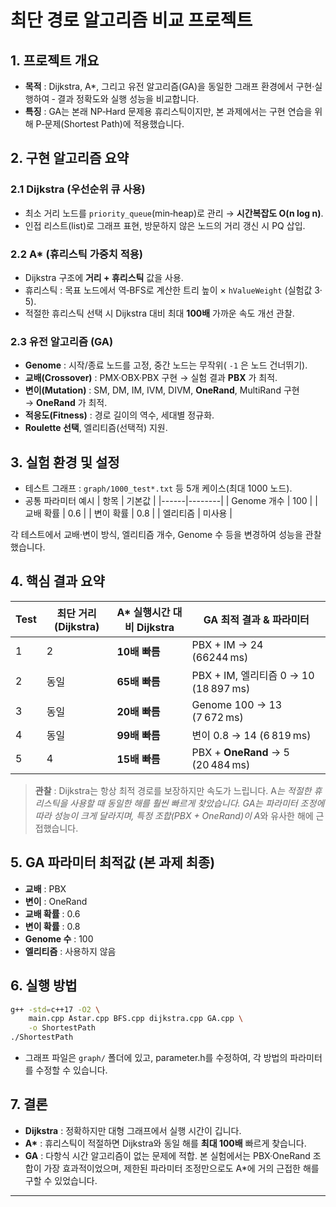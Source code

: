 # 최단 경로 알고리즘 비교 프로젝트

## 1. 프로젝트 개요
* **목적** : Dijkstra, A*, 그리고 유전 알고리즘(GA)을 동일한 그래프 환경에서 구현‧실행하여 ‑ 결과 정확도와 실행 성능을 비교합니다.
* **특징** : GA는 본래 NP‑Hard 문제용 휴리스틱이지만, 본 과제에서는 구현 연습을 위해 P‑문제(Shortest Path)에 적용했습니다.

## 2. 구현 알고리즘 요약
### 2.1 Dijkstra (우선순위 큐 사용)
* 최소 거리 노드를 `priority_queue`(min‑heap)로 관리 → **시간복잡도 O(n log n)**.
* 인접 리스트(list)로 그래프 표현, 방문하지 않은 노드의 거리 갱신 시 PQ 삽입.

### 2.2 A* (휴리스틱 가중치 적용)
* Dijkstra 구조에 **거리 + 휴리스틱** 값을 사용.
* 휴리스틱 : 목표 노드에서 역‑BFS로 계산한 트리 높이 × `hValueWeight` (실험값 3‧5).
* 적절한 휴리스틱 선택 시 Dijkstra 대비 최대 **100배** 가까운 속도 개선 관찰.

### 2.3 유전 알고리즘 (GA)
* **Genome** : 시작/종료 노드를 고정, 중간 노드는 무작위( `‑1` 은 노드 건너뛰기).
* **교배(Crossover)** : PMX·OBX·PBX 구현 → 실험 결과 **PBX** 가 최적.
* **변이(Mutation)** : SM, DM, IM, IVM, DIVM, **OneRand**, MultiRand 구현 → **OneRand** 가 최적.
* **적응도(Fitness)** : 경로 길이의 역수, 세대별 정규화.
* **Roulette 선택**, 엘리티즘(선택적) 지원.

## 3. 실험 환경 및 설정
* 테스트 그래프 : `graph/1000_test*.txt` 등 5개 케이스(최대 1000 노드).
* 공통 파라미터 예시
  | 항목 | 기본값 |
  |------|--------|
  | Genome 개수 | 100 |
  | 교배 확률 | 0.6 |
  | 변이 확률 | 0.8 |
  | 엘리티즘 | 미사용 |

각 테스트에서 교배·변이 방식, 엘리티즘 개수, Genome 수 등을 변경하여 성능을 관찰했습니다.

## 4. 핵심 결과 요약
| Test | 최단 거리 (Dijkstra) | A* 실행시간 대비 Dijkstra | GA 최적 결과 & 파라미터 |
|------|--------------------|---------------------------|-------------------------|
| 1 | 2 | **10배 빠름** | PBX + IM → 24 (66244 ms) |
| 2 | 동일 | **65배 빠름** | PBX + IM, 엘리티즘 0 → 10 (18 897 ms) |
| 3 | 동일 | **20배 빠름** | Genome 100 → 13 (7 672 ms) |
| 4 | 동일 | **99배 빠름** | 변이 0.8 → 14 (6 819 ms) |
| 5 | 4 | **15배 빠름** | PBX + **OneRand** → 5 (20 484 ms) |

> **관찰** : Dijkstra는 항상 최적 경로를 보장하지만 속도가 느립니다. A*는 적절한 휴리스틱을 사용할 때 동일한 해를 훨씬 빠르게 찾았습니다. GA는 파라미터 조정에 따라 성능이 크게 달라지며, 특정 조합(PBX + OneRand)이 A*와 유사한 해에 근접했습니다.

## 5. GA 파라미터 최적값 (본 과제 최종)
* **교배** : PBX
* **변이** : OneRand
* **교배 확률** : 0.6
* **변이 확률** : 0.8
* **Genome 수** : 100
* **엘리티즘** : 사용하지 않음

## 6. 실행 방법
```bash
g++ -std=c++17 -O2 \
    main.cpp Astar.cpp BFS.cpp dijkstra.cpp GA.cpp \
    -o ShortestPath
./ShortestPath
```
* 그래프 파일은 `graph/` 폴더에 있고, parameter.h를 수정하여, 각 방법의 파라미터를 수정할 수 있습니다.

## 7. 결론
* **Dijkstra** : 정확하지만 대형 그래프에서 실행 시간이 깁니다.
* **A\*** : 휴리스틱이 적절하면 Dijkstra와 동일 해를 **최대 100배** 빠르게 찾습니다.
* **GA** : 다항식 시간 알고리즘이 없는 문제에 적합. 본 실험에서는 PBX·OneRand 조합이 가장 효과적이었으며, 제한된 파라미터 조정만으로도 A*에 거의 근접한 해를 구할 수 있었습니다.

---

